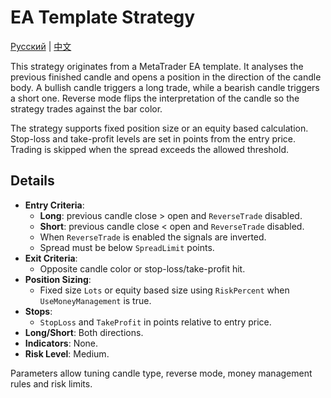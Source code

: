 # EA Template Strategy
[Русский](README_ru.md) | [中文](README_cn.md)

This strategy originates from a MetaTrader EA template. It analyses the previous finished candle and opens a position in the direction of the candle body. A bullish candle triggers a long trade, while a bearish candle triggers a short one. Reverse mode flips the interpretation of the candle so the strategy trades against the bar color.

The strategy supports fixed position size or an equity based calculation. Stop-loss and take-profit levels are set in points from the entry price. Trading is skipped when the spread exceeds the allowed threshold.

## Details

- **Entry Criteria**:
  - **Long**: previous candle close > open and `ReverseTrade` disabled.
  - **Short**: previous candle close < open and `ReverseTrade` disabled.
  - When `ReverseTrade` is enabled the signals are inverted.
  - Spread must be below `SpreadLimit` points.
- **Exit Criteria**:
  - Opposite candle color or stop-loss/take-profit hit.
- **Position Sizing**:
  - Fixed size `Lots` or equity based size using `RiskPercent` when `UseMoneyManagement` is true.
- **Stops**:
  - `StopLoss` and `TakeProfit` in points relative to entry price.
- **Long/Short**: Both directions.
- **Indicators**: None.
- **Risk Level**: Medium.

Parameters allow tuning candle type, reverse mode, money management rules and risk limits.
